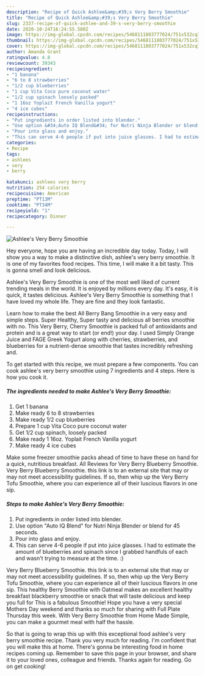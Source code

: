 ```yaml
---
description: "Recipe of Quick Ashlee&amp;#39;s Very Berry Smoothie"
title: "Recipe of Quick Ashlee&amp;#39;s Very Berry Smoothie"
slug: 2337-recipe-of-quick-ashlee-and-39-s-very-berry-smoothie
date: 2020-10-24T16:24:55.580Z
image: https://img-global.cpcdn.com/recipes/5468111803777024/751x532cq70/ashlees-very-berry-smoothie-recipe-main-photo.jpg
thumbnail: https://img-global.cpcdn.com/recipes/5468111803777024/751x532cq70/ashlees-very-berry-smoothie-recipe-main-photo.jpg
cover: https://img-global.cpcdn.com/recipes/5468111803777024/751x532cq70/ashlees-very-berry-smoothie-recipe-main-photo.jpg
author: Amanda Grant
ratingvalue: 4.8
reviewcount: 39343
recipeingredient:
- "1 banana"
- "6 to 8 strawberries"
- "1/2 cup blueberries"
- "1 cup Vita Coco pure coconut water"
- "1/2 cup spinach loosely packed"
- "1 16oz Yoplait French Vanilla yogurt"
- "4 ice cubes"
recipeinstructions:
- "Put ingredients in order listed into blender."
- "Use option &#34;Auto IQ Blend&#34; for Nutri Ninja Blender or blend for 45 seconds."
- "Pour into glass and enjoy."
- "This can serve 4-6 people if put into juice glasses. I had to estimate the amount of blueberries and spinach since I grabbed handfuls of each and wasn&#39;t trying to measure at the time. :)"
categories:
- Recipe
tags:
- ashlees
- very
- berry

katakunci: ashlees very berry 
nutrition: 254 calories
recipecuisine: American
preptime: "PT13M"
cooktime: "PT34M"
recipeyield: "1"
recipecategory: Dinner

---
```



![Ashlee&#39;s Very Berry Smoothie](https://img-global.cpcdn.com/recipes/5468111803777024/751x532cq70/ashlees-very-berry-smoothie-recipe-main-photo.jpg)

Hey everyone, hope you are having an incredible day today. Today, I will show you a way to make a distinctive dish, ashlee&#39;s very berry smoothie. It is one of my favorites food recipes. This time, I will make it a bit tasty. This is gonna smell and look delicious.

Ashlee&#39;s Very Berry Smoothie is one of the most well liked of current trending meals in the world. It is enjoyed by millions every day. It's easy, it is quick, it tastes delicious. Ashlee&#39;s Very Berry Smoothie is something that I have loved my whole life. They are fine and they look fantastic.

Learn how to make the best All Berry Bang Smoothie in a very easy and simple steps. Super Healthy, Super tasty and delicious all berries smoothie with no. This Very Berry, Cherry Smoothie is packed full of antioxidants and protein and is a great way to start (or end!) your day. I used Simply Orange Juice and FAGE Greek Yogurt along with cherries, strawberries, and blueberries for a nutrient-dense smoothie that tastes incredibly refreshing and.


To get started with this recipe, we must prepare a few components. You can cook ashlee&#39;s very berry smoothie using 7 ingredients and 4 steps. Here is how you cook it.

<!--inarticleads1-->

##### The ingredients needed to make Ashlee&#39;s Very Berry Smoothie:

1. Get 1 banana
1. Make ready 6 to 8 strawberries
1. Make ready 1/2 cup blueberries
1. Prepare 1 cup Vita Coco pure coconut water
1. Get 1/2 cup spinach, loosely packed
1. Make ready 1 16oz. Yoplait French Vanilla yogurt
1. Make ready 4 ice cubes


Make some freezer smoothie packs ahead of time to have these on hand for a quick, nutritious breakfast. All Reviews for Very Berry Blueberry Smoothie. Very Berry Blueberry Smoothie. this link is to an external site that may or may not meet accessibility guidelines. If so, then whip up the Very Berry Tofu Smoothie, where you can experience all of their luscious flavors in one sip. 

<!--inarticleads2-->

##### Steps to make Ashlee&#39;s Very Berry Smoothie:

1. Put ingredients in order listed into blender.
1. Use option &#34;Auto IQ Blend&#34; for Nutri Ninja Blender or blend for 45 seconds.
1. Pour into glass and enjoy.
1. This can serve 4-6 people if put into juice glasses. I had to estimate the amount of blueberries and spinach since I grabbed handfuls of each and wasn&#39;t trying to measure at the time. :)


Very Berry Blueberry Smoothie. this link is to an external site that may or may not meet accessibility guidelines. If so, then whip up the Very Berry Tofu Smoothie, where you can experience all of their luscious flavors in one sip. This healthy Berry Smoothie with Oatmeal makes an excellent healthy breakfast blackberry smoothie or snack that will taste delicious and keep you full for This is a fabulous Smoothie! Hope you have a very special Mothers Day weekend and thanks so much for sharing with Full Plate Thursday this week. With Very Berry Smoothie from Home Made Simple, you can make a gourmet meal with half the hassle. 

So that is going to wrap this up with this exceptional food ashlee&#39;s very berry smoothie recipe. Thank you very much for reading. I'm confident that you will make this at home. There's gonna be interesting food in home recipes coming up. Remember to save this page in your browser, and share it to your loved ones, colleague and friends. Thanks again for reading. Go on get cooking!
